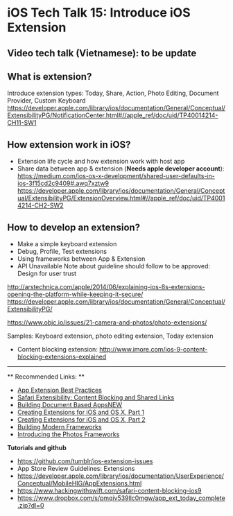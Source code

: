 # iOS Tech Talk 15: Introduce iOS Extension

## Video tech talk (Vietnamese): to be update


## What is extension?
Introduce extension types: Today, Share, Action, Photo Editing, Document Provider, Custom Keyboard
https://developer.apple.com/library/ios/documentation/General/Conceptual/ExtensibilityPG/NotificationCenter.html#//apple_ref/doc/uid/TP40014214-CH11-SW1

## How extension work in iOS?
- Extension life cycle and how extension work with host app
- Share data between app & extension (**Needs apple developer account**): https://medium.com/ios-os-x-development/shared-user-defaults-in-ios-3f15cd2c9409#.awq7xztw9
https://developer.apple.com/library/ios/documentation/General/Conceptual/ExtensibilityPG/ExtensionOverview.html#//apple_ref/doc/uid/TP40014214-CH2-SW2

## How to develop an extension?
- Make a simple keyboard extension
- Debug, Profile, Test extensions
- Using frameworks between App & Extension
- API Unavailable
Note about guideline should follow to be approved: Design for user trust

http://arstechnica.com/apple/2014/06/explaining-ios-8s-extensions-opening-the-platform-while-keeping-it-secure/
https://developer.apple.com/library/ios/documentation/General/Conceptual/ExtensibilityPG/

https://www.objc.io/issues/21-camera-and-photos/photo-extensions/

Samples: Keyboard extension, photo editing extension, Today extension
- Content blocking extension: http://www.imore.com/ios-9-content-blocking-extensions-explained

****
** Recommended Links: **
- [App Extension Best Practices](https://developer.apple.com/videos/play/wwdc2015-224/)
- [Safari Extensibility: Content Blocking and Shared Links](https://developer.apple.com/videos/play/wwdc2015-511/)
- [Building Document Based AppsNEW](https://developer.apple.com/videos/wwdc/2015/?id=234)
- [Creating Extensions for iOS and OS X, Part 1](https://developer.apple.com/videos/play/wwdc2014-205/)
- [Creating Extensions for iOS and OS X, Part 2](https://developer.apple.com/videos/play/wwdc2014-217)
- [Building Modern Frameworks](https://developer.apple.com/videos/play/wwdc2014-416/)
- [Introducing the Photos Frameworks](https://developer.apple.com/videos/play/wwdc2014-511/)


**Tutorials and github**
- https://github.com/tumblr/ios-extension-issues
- App Store Review Guidelines: Extensions
- https://developer.apple.com/library/ios/documentation/UserExperience/Conceptual/MobileHIG/AppExtensions.html
- https://www.hackingwithswift.com/safari-content-blocking-ios9
- https://www.dropbox.com/s/pmqiv539llc0mgw/app_ext_today_complete.zip?dl=0
